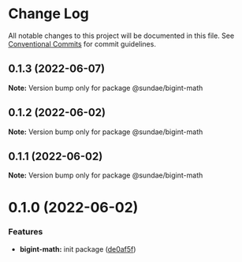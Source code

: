 # Change Log

All notable changes to this project will be documented in this file.
See [Conventional Commits](https://conventionalcommits.org) for commit guidelines.

## 0.1.3 (2022-06-07)

**Note:** Version bump only for package @sundae/bigint-math





## 0.1.2 (2022-06-02)

**Note:** Version bump only for package @sundae/bigint-math





## 0.1.1 (2022-06-02)

**Note:** Version bump only for package @sundae/bigint-math





# 0.1.0 (2022-06-02)


### Features

* **bigint-math:** init package ([de0af5f](https://github.com/sundaeswap-finance/defi-sdk/commit/de0af5f41f5f9b782b9b2f4a84e2015573707111))
